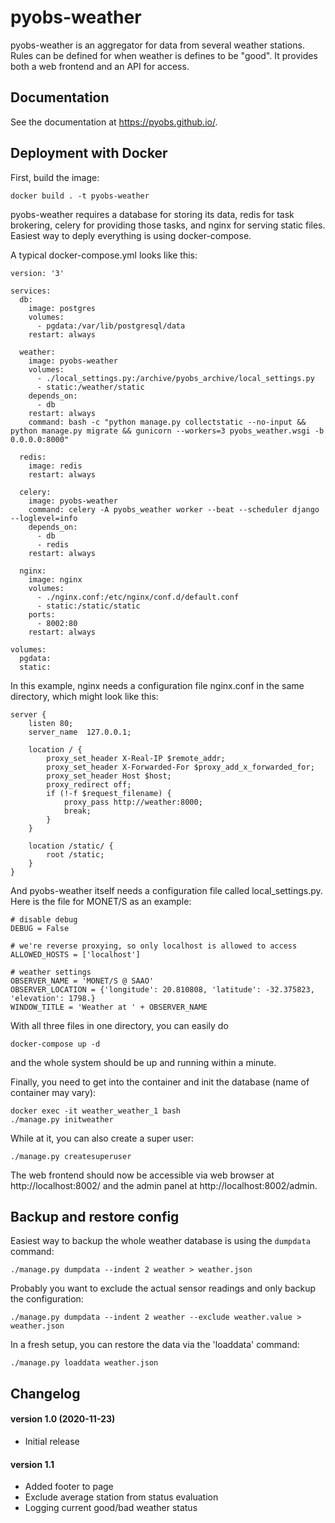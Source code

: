 # pyobs-weather

pyobs-weather is an aggregator for data from several weather stations. Rules can be defined for when weather
is defines to be "good". It provides both a web frontend and an API for access.


## Documentation

See the documentation at https://pyobs.github.io/.

## Deployment with Docker
 
First, build the image:

    docker build . -t pyobs-weather

pyobs-weather requires a database for storing its data, redis for task brokering, celery for providing those tasks, 
and nginx for serving static files. Easiest way to deply everything is using docker-compose.

A typical docker-compose.yml looks like this:    

    version: '3'

    services:
      db:
        image: postgres
        volumes:
          - pgdata:/var/lib/postgresql/data
        restart: always
    
      weather:
        image: pyobs-weather
        volumes:
          - ./local_settings.py:/archive/pyobs_archive/local_settings.py
          - static:/weather/static
        depends_on:
          - db
        restart: always
        command: bash -c "python manage.py collectstatic --no-input && python manage.py migrate && gunicorn --workers=3 pyobs_weather.wsgi -b 0.0.0.0:8000"
    
      redis:
        image: redis
        restart: always
    
      celery:
        image: pyobs-weather
        command: celery -A pyobs_weather worker --beat --scheduler django --loglevel=info
        depends_on:
          - db
          - redis
        restart: always
    
      nginx:
        image: nginx
        volumes:
          - ./nginx.conf:/etc/nginx/conf.d/default.conf
          - static:/static/static
        ports:
          - 8002:80
        restart: always
    
    volumes:
      pgdata:
      static:
      
In this example, nginx needs a configuration file nginx.conf in the same directory, which might look like this:

    server {
        listen 80;
        server_name  127.0.0.1;
    
        location / {
            proxy_set_header X-Real-IP $remote_addr;
            proxy_set_header X-Forwarded-For $proxy_add_x_forwarded_for;
            proxy_set_header Host $host;
            proxy_redirect off;
            if (!-f $request_filename) {
                proxy_pass http://weather:8000;
                break;
            }
        }
    
        location /static/ {
            root /static;
        }
    }
 
 And pyobs-weather itself needs a configuration file called local_settings.py. Here is the file for MONET/S as an
 example:
 
    # disable debug
    DEBUG = False
    
    # we're reverse proxying, so only localhost is allowed to access
    ALLOWED_HOSTS = ['localhost']
    
    # weather settings
    OBSERVER_NAME = 'MONET/S @ SAAO'
    OBSERVER_LOCATION = {'longitude': 20.810808, 'latitude': -32.375823, 'elevation': 1798.}
    WINDOW_TITLE = 'Weather at ' + OBSERVER_NAME

With all three files in one directory, you can easily do

    docker-compose up -d
    
 and the whole system should be up and running within a minute.
 
 Finally, you need to get into the container and init the database (name of container may vary):
 
    docker exec -it weather_weather_1 bash
    ./manage.py initweather
    
 While at it, you can also create a super user:
 
    ./manage.py createsuperuser 
    
 The web frontend should now be accessible via web browser at http://localhost:8002/ and the admin panel
 at http://localhost:8002/admin.
 
 
 ## Backup and restore config
 
Easiest way to backup the whole weather database is using the `dumpdata` command:
 
    ./manage.py dumpdata --indent 2 weather > weather.json

Probably you want to exclude the actual sensor readings and only backup the configuration:

    ./manage.py dumpdata --indent 2 weather --exclude weather.value > weather.json

In a fresh setup, you can restore the data via the 'loaddata' command:

    ./manage.py loaddata weather.json
    
    
## Changelog

#### version 1.0 (2020-11-23)
- Initial release

#### version 1.1
- Added footer to page 
- Exclude average station from status evaluation
- Logging current good/bad weather status